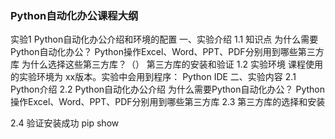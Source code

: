 ### Python自动化办公课程大纲
实验1 Python自动化办公介绍和环境的配置
一、实验介绍
1.1 知识点
为什么需要Python自动化办公？
Python操作Excel、Word、PPT、PDF分别用到哪些第三方库
为什么选择这些第三方库？（）
第三方库的安装和验证
1.2 实验环境
课程使用的实验环境为 xx版本。实验中会用到程序：
Python IDE
二、实验内容
2.1 Python介绍
2.2 Python自动化办公介绍
    为什么需要Python自动化办公？
    Python操作Excel、Word、PPT、PDF分别用到哪些第三方库
2.3 第三方库的选择和安装


2.4 验证安装成功
pip show 